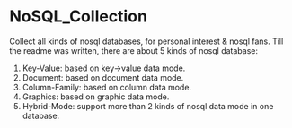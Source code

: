 # NoSQL_Collection
Collect all kinds of nosql databases, for personal interest &amp; nosql fans.
Till the readme was written, there are about 5 kinds of nosql database:
1. Key-Value: based on key->value data mode.
2. Document: based on document data mode.
3. Column-Family: based on column data mode.
4. Graphics: based on graphic data mode.
5. Hybrid-Mode: support more than 2 kinds of nosql data mode in one database.
